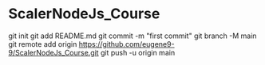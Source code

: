 # ScalerNodeJs_Course
git init
git add README.md
git commit -m "first commit"
git branch -M main
git remote add origin https://github.com/eugene9-9/ScalerNodeJs_Course.git
git push -u origin main
